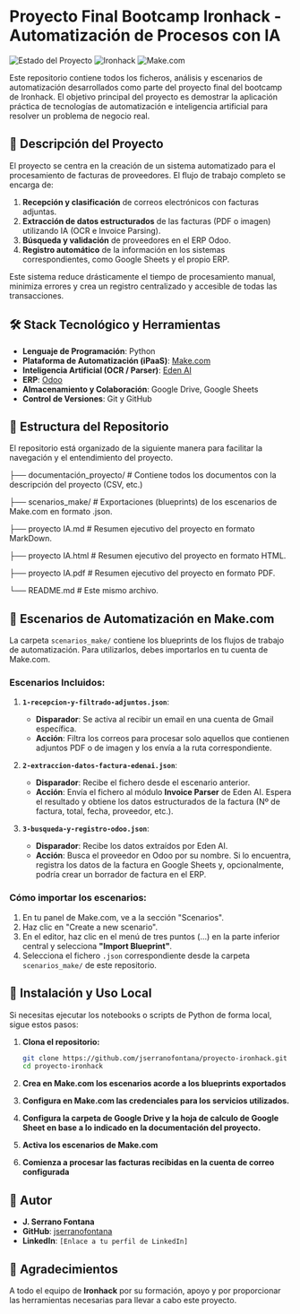 # Proyecto Final Bootcamp Ironhack - Automatización de Procesos con IA

![Estado del Proyecto](https://img.shields.io/badge/estado-finalizado-green)
![Ironhack](https://img.shields.io/badge/bootcamp-Ironhack-blue)
![Make.com](https://img.shields.io/badge/automatización-Make.com-purple)

Este repositorio contiene todos los ficheros, análisis y escenarios de automatización desarrollados como parte del proyecto final del bootcamp de Ironhack. El objetivo principal del proyecto es demostrar la aplicación práctica de tecnologías de automatización e inteligencia artificial para resolver un problema de negocio real.

## 📝 Descripción del Proyecto

El proyecto se centra en la creación de un sistema automatizado para el procesamiento de facturas de proveedores. El flujo de trabajo completo se encarga de:
1.  **Recepción y clasificación** de correos electrónicos con facturas adjuntas.
2.  **Extracción de datos estructurados** de las facturas (PDF o imagen) utilizando IA (OCR e Invoice Parsing).
3.  **Búsqueda y validación** de proveedores en el ERP Odoo.
4.  **Registro automático** de la información en los sistemas correspondientes, como Google Sheets y el propio ERP.

Este sistema reduce drásticamente el tiempo de procesamiento manual, minimiza errores y crea un registro centralizado y accesible de todas las transacciones.

## 🛠️ Stack Tecnológico y Herramientas

* **Lenguaje de Programación**: Python
* **Plataforma de Automatización (iPaaS)**: [Make.com](https://www.make.com/)
* **Inteligencia Artificial (OCR / Parser)**: [Eden AI](https://www.edenai.co/)
* **ERP**: [Odoo](https://www.odoo.com/)
* **Almacenamiento y Colaboración**: Google Drive, Google Sheets
* **Control de Versiones**: Git y GitHub

## 📂 Estructura del Repositorio

El repositorio está organizado de la siguiente manera para facilitar la navegación y el entendimiento del proyecto.

├── documentación_proyecto/ # Contiene todos los documentos con la descripción del proyecto (CSV, etc.)

├── scenarios_make/         # Exportaciones (blueprints) de los escenarios de Make.com en formato .json.

├── proyecto IA.md          # Resumen ejecutivo del proyecto en formato MarkDown.

├── proyecto IA.html        # Resumen ejecutivo del proyecto en formato HTML.

├── proyecto IA.pdf         # Resumen ejecutivo del proyecto en formato PDF.


└── README.md               # Este mismo archivo.

## 🤖 Escenarios de Automatización en Make.com

La carpeta `scenarios_make/` contiene los blueprints de los flujos de trabajo de automatización. Para utilizarlos, debes importarlos en tu cuenta de Make.com.

### Escenarios Incluidos:

1.  **`1-recepcion-y-filtrado-adjuntos.json`**:
    * **Disparador**: Se activa al recibir un email en una cuenta de Gmail específica.
    * **Acción**: Filtra los correos para procesar solo aquellos que contienen adjuntos PDF o de imagen y los envía a la ruta correspondiente.

2.  **`2-extraccion-datos-factura-edenai.json`**:
    * **Disparador**: Recibe el fichero desde el escenario anterior.
    * **Acción**: Envía el fichero al módulo **Invoice Parser** de Eden AI. Espera el resultado y obtiene los datos estructurados de la factura (Nº de factura, total, fecha, proveedor, etc.).

3.  **`3-busqueda-y-registro-odoo.json`**:
    * **Disparador**: Recibe los datos extraídos por Eden AI.
    * **Acción**: Busca el proveedor en Odoo por su nombre. Si lo encuentra, registra los datos de la factura en Google Sheets y, opcionalmente, podría crear un borrador de factura en el ERP.

### Cómo importar los escenarios:

1.  En tu panel de Make.com, ve a la sección "Scenarios".
2.  Haz clic en "Create a new scenario".
3.  En el editor, haz clic en el menú de tres puntos (...) en la parte inferior central y selecciona **"Import Blueprint"**.
4.  Selecciona el fichero `.json` correspondiente desde la carpeta `scenarios_make/` de este repositorio.

## 🚀 Instalación y Uso Local

Si necesitas ejecutar los notebooks o scripts de Python de forma local, sigue estos pasos:

1.  **Clona el repositorio:**
    ```bash
    git clone https://github.com/jserranofontana/proyecto-ironhack.git
    cd proyecto-ironhack
    ```

2.  **Crea en Make.com los escenarios acorde a los blueprints exportados**

3.  **Configura en Make.com las credenciales para los servicios utilizados.**

4.  **Configura la carpeta de Google Drive y la hoja de calculo de Google Sheet en base a lo indicado en la documentación del proyecto.**

5.  **Activa los escenarios de Make.com**

6.  **Comienza a procesar las facturas recibidas en la cuenta de correo configurada**

## 👤 Autor

* **J. Serrano Fontana**
* **GitHub**: [jserranofontana](https://github.com/jserranofontana)
* **LinkedIn**: `[Enlace a tu perfil de LinkedIn]`

## 🙏 Agradecimientos

A todo el equipo de **Ironhack** por su formación, apoyo y por proporcionar las herramientas necesarias para llevar a cabo este proyecto.